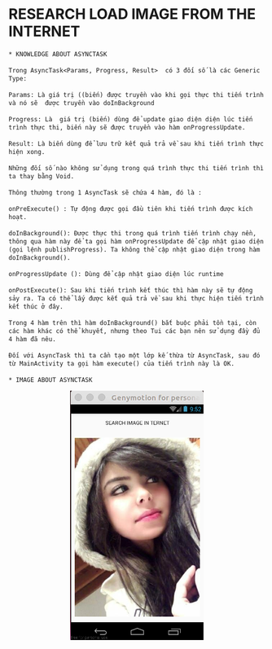 # RESEARCH LOAD IMAGE FROM THE INTERNET 

    * KNOWLEDGE ABOUT ASYNCTASK
    
	Trong AsyncTask<Params, Progress, Result>  có 3 đối số là các Generic Type:

	Params: Là giá trị ((biến) được truyền vào khi gọi thực thi tiến trình và nó sẽ  được truyền vào doInBackground

	Progress: Là  giá trị (biến) dùng để update giao diện diện lúc tiến trình thực thi, biến này sẽ được truyền vào hàm onProgressUpdate.

	Result: Là biến dùng để lưu trữ kết quả trả về sau khi tiến trình thực hiện xong.

	Những đối số nào không sử dụng trong quá trình thực thi tiến trình thì ta thay bằng Void.

	Thông thường trong 1 AsyncTask sẽ chứa 4 hàm, đó là :

	onPreExecute() : Tự động được gọi đầu tiên khi tiến trình được kích hoạt.

	doInBackground(): Được thực thi trong quá trình tiến trình chạy nền, thông qua hàm này để ta gọi hàm onProgressUpdate để cập nhật giao diện (gọi lệnh publishProgress). Ta không thể cập nhật giao diện trong hàm doInBackground().

	onProgressUpdate (): Dùng để cập nhật giao diện lúc runtime

	onPostExecute(): Sau khi tiến trình kết thúc thì hàm này sẽ tự động sảy ra. Ta có thể lấy được kết quả trả về sau khi thực hiện tiến trình kết thúc ở đây.

	Trong 4 hàm trên thì hàm doInBackground() bắt buộc phải tồn tại, còn các hàm khác có thể khuyết, nhưng theo Tui các bạn nên sử dụng đầy đủ 4 hàm đã nêu.

	Đối với AsyncTask thì ta cần tạo một lớp kế thừa từ AsyncTask, sau đó từ MainActivity ta gọi hàm execute() của tiến trình này là OK.

    * IMAGE ABOUT ASYNCTASK

<p align="center">
  <img src="https://github.com/danisluis6/Technical-Android-AsyncTask/blob/version1/LevelA/1.png">
</p>
